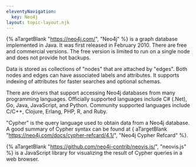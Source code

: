 ```yaml
---
eleventyNavigation:
  key: Neo4j
layout: topic-layout.njk
---
```


{% aTargetBlank "https://neo4j.com/", "Neo4j" %} is a graph database
implemented in Java.
It was first released in February 2010.
There are free and commercial versions.
The free version is limited to run on a single node
and does not provide hot backups.

Data is stored as collections of "nodes" that are attached by "edges".
Both nodes and edges can have associated labels and attributes.
It supports indexing of attributes for faster searches
and optional schemas.

There are drivers that support accessing Neo4j databases
from many programming languages.
Officially supported languages include
C# (.Net), Go, Java, JavaScript, and Python.
Community supported languages include
C/C++, Clojure, Erlang, PHP, R, and Ruby.

"Cypher" is the query language used to obtain data from a Neo4j database.
A good summary of Cypher syntax can be found at { aTargetBlank
"https://neo4j.com/docs/cypher-refcard/4.1/", "Neo4j Cypher Refcard" %}.

{% aTargetBlank "https://github.com/neo4j-contrib/neovis.js/", "neovis.js" %}
is a JavaScript library for visualizing the result of Cypher queries
in a web browser.
